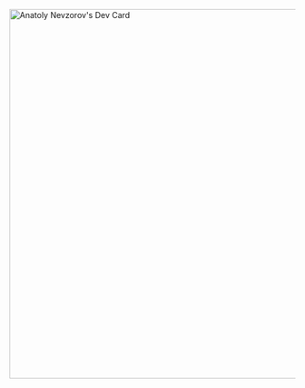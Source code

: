 <a href="https://app.daily.dev/anatolynevzorov"><img src="https://api.daily.dev/devcards/v2/JvPzARQiWzmPAq2T2z7YS.png?r=k3b&type=wide" width="652" alt="Anatoly Nevzorov's Dev Card"/></a>

<!--
**tolnevz/tolnevz** is a ✨ _special_ ✨ repository because its `README.md` (this file) appears on your GitHub profile.

Here are some ideas to get you started:

- 🔭 I’m currently working on ...
- 🌱 I’m currently learning ...
- 👯 I’m looking to collaborate on ...
- 🤔 I’m looking for help with ...
- 💬 Ask me about ...
- 📫 How to reach me: ...
- 😄 Pronouns: ...
- ⚡ Fun fact: ...
-->
